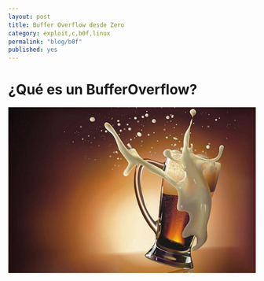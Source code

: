 ```yaml
---
layout: post
title: Buffer Overflow desde Zero
category: exploit,c,b0f,linux
permalink: "blog/b0f"
published: yes
---
```


# ¿Qué es un BufferOverflow?

<img class="differentSize70" src="/assets/img/b0f.jpeg" alt="Foto1" style="margin:auto; display:block;">
